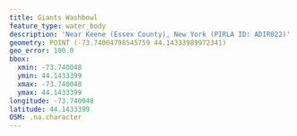 ```yaml
---
title: Giants Washbowl
feature_type: water_body
description: 'Near Keene (Essex County), New York (PIRLA ID: ADIR022)'
geometry: POINT (-73.74004798545759 44.14333989972341)
geo_error: 100.0
bbox:
  xmin: -73.740048
  ymin: 44.1433399
  xmax: -73.740048
  ymax: 44.1433399
longitude: -73.740048
latitude: 44.1433399
OSM: .na.character
---
```

